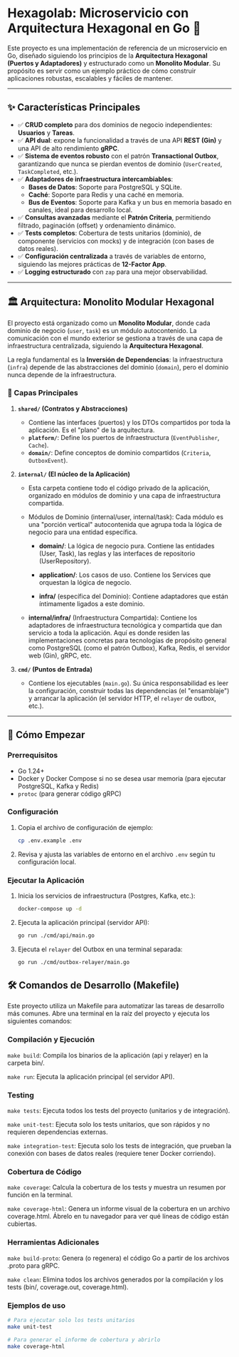 # Hexagolab: Microservicio con Arquitectura Hexagonal en Go 🚀

Este proyecto es una implementación de referencia de un microservicio en Go, diseñado siguiendo los principios de la **Arquitectura Hexagonal (Puertos y Adaptadores)** y estructurado como un **Monolito Modular**. Su propósito es servir como un ejemplo práctico de cómo construir aplicaciones robustas, escalables y fáciles de mantener.

---

## ✨ Características Principales

- ✅ **CRUD completo** para dos dominios de negocio independientes: **Usuarios** y **Tareas**.
- ✅ **API dual**: expone la funcionalidad a través de una API **REST (Gin)** y una API de alto rendimiento **gRPC**.
- ✅ **Sistema de eventos robusto** con el patrón **Transactional Outbox**, garantizando que nunca se pierdan eventos de dominio (`UserCreated`, `TaskCompleted`, etc.).
- ✅ **Adaptadores de infraestructura intercambiables**:
    - **Bases de Datos**: Soporte para PostgreSQL y SQLite.
    - **Caché**: Soporte para Redis y una caché en memoria.
    - **Bus de Eventos**: Soporte para Kafka y un bus en memoria basado en canales, ideal para desarrollo local.
- ✅ **Consultas avanzadas** mediante el **Patrón Criteria**, permitiendo filtrado, paginación (offset) y ordenamiento dinámico.
- ✅ **Tests completos**: Cobertura de tests unitarios (dominio), de componente (servicios con mocks) y de integración (con bases de datos reales).
- ✅ **Configuración centralizada** a través de variables de entorno, siguiendo las mejores prácticas de **12-Factor App**.
- ✅ **Logging estructurado** con `zap` para una mejor observabilidad.

---

## 🏛️ Arquitectura: Monolito Modular Hexagonal

El proyecto está organizado como un **Monolito Modular**, donde cada dominio de negocio (`user`, `task`) es un módulo autocontenido. La comunicación con el mundo exterior se gestiona a través de una capa de infraestructura centralizada, siguiendo la **Arquitectura Hexagonal**.

La regla fundamental es la **Inversión de Dependencias**: la infraestructura (`infra`) depende de las abstracciones del dominio (`domain`), pero el dominio nunca depende de la infraestructura.

### 🧱 Capas Principales

1.  **`shared/` (Contratos y Abstracciones)**
    - Contiene las interfaces (puertos) y los DTOs compartidos por toda la aplicación. Es el "plano" de la arquitectura.
    - **`platform/`**: Define los puertos de infraestructura (`EventPublisher`, `Cache`).
    - **`domain/`**: Define conceptos de dominio compartidos (`Criteria`, `OutboxEvent`).

2.  **`internal/` (El núcleo de la Aplicación)**
    - Esta carpeta contiene todo el código privado de la aplicación, organizado en módulos de dominio y una capa de infraestructura compartida.

    - Módulos de Dominio (internal/user, internal/task): Cada módulo es una "porción vertical" autocontenida que agrupa toda la lógica de negocio para una entidad específica.

        - **domain/**: La lógica de negocio pura. Contiene las entidades (User, Task), las reglas y las interfaces de repositorio (UserRepository).

        - **application/**: Los casos de uso. Contiene los Services que orquestan la lógica de negocio.

        - **infra/** (específica del Dominio): Contiene adaptadores que están íntimamente ligados a este dominio.

    - **internal/infra/** (Infraestructura Compartida):
    Contiene los adaptadores de infraestructura tecnológica y compartida que dan servicio a toda la aplicación. Aquí es donde residen las implementaciones concretas para tecnologías de propósito general como PostgreSQL (como el patrón Outbox), Kafka, Redis, el servidor web (Gin), gRPC, etc.

3.  **`cmd/` (Puntos de Entrada)**
    - Contiene los ejecutables (`main.go`). Su única responsabilidad es leer la configuración, construir todas las dependencias (el "ensamblaje") y arrancar la aplicación (el servidor HTTP, el `relayer` de outbox, etc.).

---

## 🚀 Cómo Empezar

### Prerrequisitos
- Go 1.24+
- Docker y Docker Compose si no se desea usar memoria (para ejecutar PostgreSQL, Kafka y Redis)
- `protoc` (para generar código gRPC)

### Configuración
1.  Copia el archivo de configuración de ejemplo:
    ```bash
    cp .env.example .env
    ```
2.  Revisa y ajusta las variables de entorno en el archivo `.env` según tu configuración local.

### Ejecutar la Aplicación
1.  Inicia los servicios de infraestructura (Postgres, Kafka, etc.):
    ```bash
    docker-compose up -d
    ```
2.  Ejecuta la aplicación principal (servidor API):
    ```bash
    go run ./cmd/api/main.go
    ```
3.  Ejecuta el `relayer` del Outbox en una terminal separada:
    ```bash
    go run ./cmd/outbox-relayer/main.go
    ```

## 🛠️ Comandos de Desarrollo (Makefile)
Este proyecto utiliza un Makefile para automatizar las tareas de desarrollo más comunes. Abre una terminal en la raíz del proyecto y ejecuta los siguientes comandos:

### Compilación y Ejecución
`make build`: Compila los binarios de la aplicación (api y relayer) en la carpeta bin/.

`make run`: Ejecuta la aplicación principal (el servidor API).

### Testing
`make tests`: Ejecuta todos los tests del proyecto (unitarios y de integración).

`make unit-test`: Ejecuta solo los tests unitarios, que son rápidos y no requieren dependencias externas.

`make integration-test`: Ejecuta solo los tests de integración, que prueban la conexión con bases de datos reales (requiere tener Docker corriendo).

### Cobertura de Código
`make coverage`: Calcula la cobertura de los tests y muestra un resumen por función en la terminal.

`make coverage-html`: Genera un informe visual de la cobertura en un archivo coverage.html. Ábrelo en tu navegador para ver qué líneas de código están cubiertas.

### Herramientas Adicionales
`make build-proto`: Genera (o regenera) el código Go a partir de los archivos .proto para gRPC.

`make clean`: Elimina todos los archivos generados por la compilación y los tests (bin/, coverage.out, coverage.html).

### Ejemplos de uso
```bash
# Para ejecutar solo los tests unitarios
make unit-test

# Para generar el informe de cobertura y abrirlo
make coverage-html